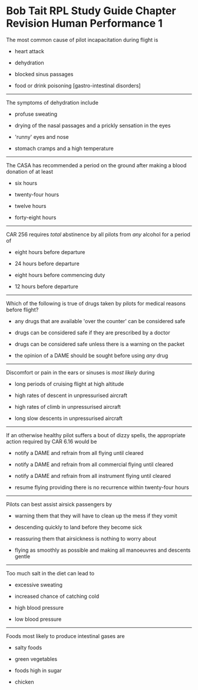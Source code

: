 # Bob Tait RPL Study Guide Chapter Revision Human Performance 1

The most common cause of pilot incapacitation during flight is

* heart attack

* dehydration

* blocked sinus passages

* food or drink poisoning [gastro-intestinal disorders]

----

The symptoms of dehydration include

* profuse sweating

* drying of the nasal passages and a prickly sensation in the eyes

* 'runny' eyes and nose

* stomach cramps and a high temperature

----

The CASA has recommended a period on the ground after making a blood donation of at least

* six hours

* twenty-four hours

* twelve hours

* forty-eight hours

----

CAR 256 requires *total* abstinence by all pilots from *any* alcohol for a period of

* eight hours before departure

* 24 hours before departure

* eight hours before commencing duty

* 12 hours before departure

----

Which of the following is true of drugs taken by pilots for medical reasons before flight?

* any drugs that are available 'over the counter' can be considered safe

* drugs can be considered safe if they are prescribed by a doctor

* drugs can be considered safe unless there is a warning on the packet

* the opinion of a DAME should be sought before using *any* drug

----

Discomfort or pain in the ears or sinuses is *most likely* during

* long periods of cruising flight at high altitude

* high rates of descent in unpressurised aircraft

* high rates of climb in unpressurised aircraft

* long slow descents in unpressurised aircraft

----

If an otherwise healthy pilot suffers a bout of dizzy spells, the appropriate action required by CAR 6.16 would be

* notify a DAME and refrain from all flying until cleared

* notify a DAME and refrain from all commercial flying until cleared

* notify a DAME and refrain from all instrument flying until cleared

* resume flying providing there is no recurrence within twenty-four hours

----

Pilots can best assist airsick passengers by

* warning them that they will have to clean up the mess if they vomit

* descending quickly to land before they become sick

* reassuring them that airsickness is nothing to worry about

* flying as smoothly as possible and making all manoeuvres and descents gentle

----

Too much salt in the diet can lead to

* excessive sweating

* increased chance of catching cold

* high blood pressure

* low blood pressure

----

Foods most likely to produce intestinal gases are

* salty foods

* green vegetables

* foods high in sugar

* chicken

